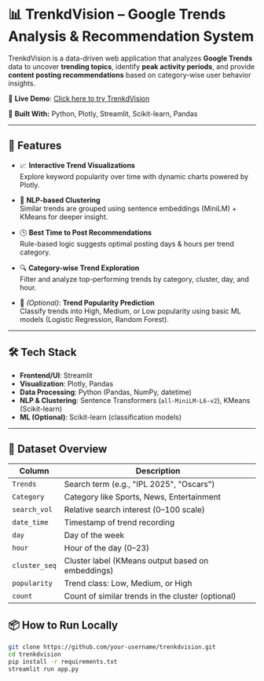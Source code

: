 # 📊 TrenkdVision – Google Trends Analysis & Recommendation System

TrenkdVision is a data-driven web application that analyzes **Google Trends** data to uncover **trending topics**, identify **peak activity periods**, and provide **content posting recommendations** based on category-wise user behavior insights.

🔗 **Live Demo**: [Click here to try TrenkdVision](https://trendvision.streamlit.app)

🧠 **Built With:** Python, Plotly, Streamlit, Scikit-learn, Pandas

---

## 🚀 Features

- 📈 **Interactive Trend Visualizations**  
  Explore keyword popularity over time with dynamic charts powered by Plotly.

- 🧠 **NLP-based Clustering**  
  Similar trends are grouped using sentence embeddings (MiniLM) + KMeans for deeper insight.

- 🕒 **Best Time to Post Recommendations**  
  Rule-based logic suggests optimal posting days & hours per trend category.

- 🔍 **Category-wise Trend Exploration**  
  Filter and analyze top-performing trends by category, cluster, day, and hour.

- 🤖 *(Optional)*: **Trend Popularity Prediction**  
  Classify trends into High, Medium, or Low popularity using basic ML models (Logistic Regression, Random Forest).

---

## 🛠️ Tech Stack

- **Frontend/UI**: Streamlit  
- **Visualization**: Plotly, Pandas  
- **Data Processing**: Python (Pandas, NumPy, datetime)  
- **NLP & Clustering**: Sentence Transformers (`all-MiniLM-L6-v2`), KMeans (Scikit-learn)  
- **ML (Optional)**: Scikit-learn (classification models)

---

## 📁 Dataset Overview

| Column         | Description                                                    |
|----------------|----------------------------------------------------------------|
| `Trends`       | Search term (e.g., "IPL 2025", "Oscars")                       |
| `Category`     | Category like Sports, News, Entertainment                      |
| `search_vol`   | Relative search interest (0–100 scale)                         |
| `date_time`    | Timestamp of trend recording                                   |
| `day`          | Day of the week                                                |
| `hour`         | Hour of the day (0–23)                                         |
| `cluster_seq`  | Cluster label (KMeans output based on embeddings)              |
| `popularity`   | Trend class: Low, Medium, or High                              |
| `count`        | Count of similar trends in the cluster (optional)              |


## 📦 How to Run Locally

```bash
git clone https://github.com/your-username/trenkdvision.git
cd trenkdvision
pip install -r requirements.txt
streamlit run app.py
